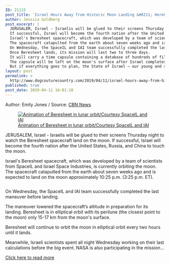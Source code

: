 ```yaml
---
ID: 21115
post_title: 'Israel Hours Away from Historic Moon Landing &#8211; Here&#8217;s Where You Can Watch It'
author: Jessica Goldberg
post_excerpt: |
  JERUSALEM, Israel - Israelis will be glued to their screens Thursday night to watch the Beresheet spacecraft land on the moon.
  If successful, Israel will become the fourth nation after the United States, Russia, and China to touch the moon.
  Israel's Beresheet spacecraft, which was developed by a team of scientists from SpaceIL and Israel Space Industries, is currently orbiting the moon.
  The spacecraft catapulted from the earth about seven weeks ago and is expected to land on the moon approximately 10:25 p.m. (3:25 p.m.
  On Wednesday, the SpaceIL and IAI team successfully completed the last maneuver before landing.
  Once Beresheet lands, its mission will last two to three days.
  It will carry a time capsule containing a database of hundreds of files.
  The capsule will be left on the moon's surface after Israel completes its mission there. "We want the Israeli kids and the Israeli youth to, we want to encourage them to learn STEM subjects - science, technology, engineering and informatics - and we hope that they will have this mission we will create the effect and encourage them," said SpaceIL CEO Dr. Ido Antebi.
  But if everything goes to plan, the State of Israel – our young and small country – will be the fourth country in history to land a spacecraft on the moon."
layout: post
permalink: >
  http://www.dogcouturecountry.com/2019/04/11/israel-hours-away-from-historic-moon-landing-heres-where-you-can-watch-it/
published: true
post_date: 2019-04-11 16:01:10
---
```

<p class="article-info-author-source"> <span>Author: Emily Jones</span>&nbsp;/&nbsp;<span>Source: <a href="https://www1.cbn.com/cbnnews/2019/april/israel-hours-away-from-historic-moon-landing-heres-where-you-can-watch-it-too" target="_blank">CBN News</a></span> </p> <figure><a href="https://www1.cbn.com/cbnnews/2019/april/israel-hours-away-from-historic-moon-landing-heres-where-you-can-watch-it-too"><img alt="Animation of Beresheet in lunar orbit/Courtesy SpaceIL and IAI" src="https://www1.cbn.com/sites/default/files/styles/video_ratio_16_9/public/media/standard/images/beresheet3.jpg?itok=niew323e"></a>
<figcaption><a href="https://www1.cbn.com/cbnnews/2019/april/israel-hours-away-from-historic-moon-landing-heres-where-you-can-watch-it-too">Animation of Beresheet in lunar orbit/Courtesy SpaceIL and IAI</a></figcaption>
</figure>
<p>JERUSALEM, Israel - Israelis will be glued to their screens Thursday night to watch the Beresheet spacecraft land on the moon. If successful, Israel will become the fourth nation after the United States, Russia, and China to touch the moon.</p>
<p>Israel's Beresheet spacecraft, which was developed by a team of scientists from SpaceIL and Israel Space Industries, is currently orbiting the moon. The spacecraft catapulted from the earth about seven weeks ago and is expected to land on the moon approximately 10:25 p.m. (3:25 p.m. ET).</p>
<figure><img alt="" src="http://cbnwebcms.prod.acquia-sites.com/sites/default/files/styles/image_xl_640x480/public/beresheet2.jpg?itok=F-hDZQ8H"></figure>
<p>On Wednesday, the SpaceIL and IAI team successfully completed the last maneuver before landing.</p>
<p>The maneuver lowered the spacecraft’s altitude in preparation for its landing. Beresheet is in elliptical orbit with its perilune (the closest point to the moon) only 15-17 km from the moon's surface.</p>
<p>Beresheet will continue to orbit the moon in elliptical orbit every two hours until it lands.</p>
<p>Meanwhile, Israeli scientists spent all night Wednesday working on their last calculations before the big event. NASA is also participating in the mission...</p> <p class="article-info-more"> <a href="https://www1.cbn.com/cbnnews/2019/april/israel-hours-away-from-historic-moon-landing-heres-where-you-can-watch-it-too" target="_blank">Click here to read more</a> </p>